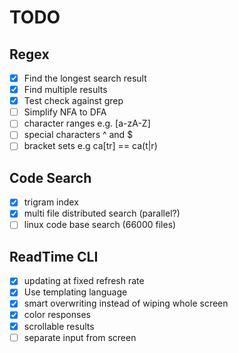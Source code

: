 # TODO

## Regex
- [x] Find the longest search result
- [x] Find multiple results
- [x] Test check against grep
- [ ] Simplify NFA to DFA
- [ ] character ranges e.g. [a-zA-Z]
- [ ] special characters ^ and $
- [ ] bracket sets e.g ca[tr] == ca(t|r) 

## Code Search
- [x] trigram index
- [x] multi file distributed search (parallel?)
- [ ] linux code base search (66000 files) 

## ReadTime CLI
- [x] updating at fixed refresh rate
- [x] Use templating language
- [x] smart overwriting instead of wiping whole screen
- [x] color responses
- [x] scrollable results
- [ ] separate input from screen